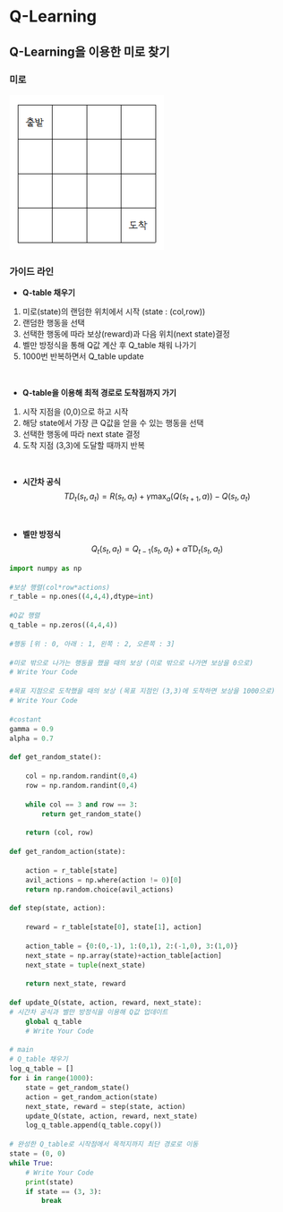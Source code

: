# Q-Learning

## **Q-Learning을 이용한 미로 찾기**

### **미로**
![maze_image](maze.png)
<br>

### **가이드 라인**
+ **Q-table 채우기**
1) 미로(state)의 랜덤한 위치에서 시작 (state : (col,row))
2) 랜덤한 행동을 선택
3) 선택한 행동에 따라 보상(reward)과 다음 위치(next state)결정
4) 벨만 방정식을 통해 Q값 계산 후 Q_table 채워 나가기
5) 1000번 반복하면서 Q_table update  
<br>

 
+ **Q-table을 이용해 최적 경로로 도착점까지 가기**
1) 시작 지점을 (0,0)으로 하고 시작
2) 해당 state에서 가장 큰 Q값을 얻을 수 있는 행동을 선택
3) 선택한 행동에 따라 next state 결정
4) 도착 지점 (3,3)에 도달할 때까지 반복

<br>

+ **시간차 공식**
$$TD_t(s_t, a_t) = R(s_t, a_t) + \gamma \max_{a} (Q(s_{t+1}, a)) - Q(s_t, a_t)$$

<br>

+ **벨만 방정식**
$$Q_t(s_t, a_t) = Q_{t-1}(s_t, a_t) + \alpha \text{TD}_t(s_t, a_t)$$


```python
import numpy as np

#보상 행렬(col*row*actions)
r_table = np.ones((4,4,4),dtype=int)

#Q값 행렬
q_table = np.zeros((4,4,4))

#행동 [위 : 0, 아래 : 1, 왼쪽 : 2, 오른쪽 : 3]

#미로 밖으로 나가는 행동을 했을 때의 보상 (미로 밖으로 나가면 보상을 0으로)
# Write Your Code

#목표 지점으로 도착했을 때의 보상 (목표 지점인 (3,3)에 도착하면 보상을 1000으로)
# Write Your Code

#costant
gamma = 0.9
alpha = 0.7

def get_random_state():

    col = np.random.randint(0,4)
    row = np.random.randint(0,4)

    while col == 3 and row == 3:
        return get_random_state()
    
    return (col, row)

def get_random_action(state):
    
    action = r_table[state]
    avil_actions = np.where(action != 0)[0]
    return np.random.choice(avil_actions)

def step(state, action):

    reward = r_table[state[0], state[1], action]
    
    action_table = {0:(0,-1), 1:(0,1), 2:(-1,0), 3:(1,0)}
    next_state = np.array(state)+action_table[action]
    next_state = tuple(next_state)

    return next_state, reward

def update_Q(state, action, reward, next_state):
# 시간차 공식과 벨만 방정식을 이용해 Q값 업데이트
    global q_table
    # Write Your Code

# main
# Q_table 채우기
log_q_table = []
for i in range(1000):
    state = get_random_state() 
    action = get_random_action(state)
    next_state, reward = step(state, action)
    update_Q(state, action, reward, next_state)
    log_q_table.append(q_table.copy())

# 완성한 Q_table로 시작점에서 목적지까지 최단 경로로 이동
state = (0, 0)
while True:
    # Write Your Code
    print(state)
    if state == (3, 3):
        break
```
